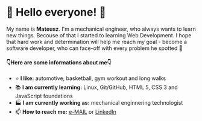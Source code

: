 # :wave: Hello everyone! :wave:

My name is **Mateusz**. I'm a mechanical engineer, who always wants to learn new things. Becouse of that I started to learning Web Development. I hope that hard work and determination will help me reach my goal - become a software developer, who can face-off with every problem he spotted 💪

#### 👇Here are some informations about me👇

- ⭐ **I like:** automotive, basketball, gym workout and long walks
- 📚 **I am currently learning:** Linux, Git/GitHub, HTML 5, CSS 3 and JavaScript foundations
- 🏭 **I am currently working as:** mechanical enginnering technologist  
- 📫 **How to reach me:** [e-MAIL](mailto:m.rapacki98@gmail.com) or [LinkedIn](http://www.linkedin.com/in/mateusz-rapacki) 

<!---
Fubinio/Fubinio is a ✨ special ✨ repository because its `README.md` (this file) appears on your GitHub profile.
You can click the Preview link to take a look at your changes.
--->
